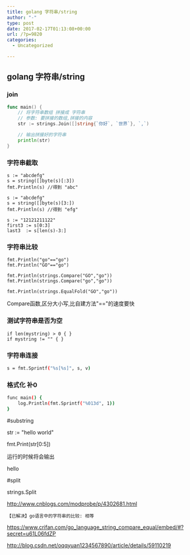 ```yaml
---
title: golang 字符串/string
author: "-"
type: post
date: 2017-02-17T01:13:08+00:00
url: /?p=9820
categories:
  - Uncategorized

---
```

## golang 字符串/string
### join
```go
func main() {
    // 将字符串数组 拼接成 字符串
    // 参数: 要拼接的数组,拼接的内容
    str := strings.Join([]string{`你好`, `世界`}, `,`)

    // 输出拼接好的字符串
    println(str)
}
```
### 字符串截取

```golang
s := "abcdefg"
s = string([]byte(s)[:3])
fmt.Println(s) //得到 "abc"

s := "abcdefg"
s = string([]byte(s)[3:])
fmt.Println(s) //得到 "efg"

s := "12121211122"
first3 := s[0:3]
last3  := s[len(s)-3:]
```

### 字符串比较

```golang
fmt.Println("go"=="go")
fmt.Println("GO"=="go")

fmt.Println(strings.Compare("GO","go"))
fmt.Println(strings.Compare("go","go"))

fmt.Println(strings.EqualFold("GO","go"))
```

Compare函数,区分大小写,比自建方法"=="的速度要快

### 测试字符串是否为空
```golang
if len(mystring) > 0 { }
if mystring != "" { }
```

### 字符串连接
```bash
s = fmt.Sprintf("%s[%s]", s, v)

```

### 格式化 补0
```bash
func main() {
    log.Println(fmt.Sprintf("%013d", 1))
}
```

#substring
  
str := "hello world"
  
fmt.Print(str[0:5])
  
运行的时候将会输出

hello

#split
  
strings.Split

http://www.cnblogs.com/modprobe/p/4302681.html


  
    【已解决】go语言中的字符串的比较: 相等
  


https://www.crifan.com/go_language_string_compare_equal/embed/#?secret=u61L06fdZP
  
http://blog.csdn.net/oqqyuan1234567890/article/details/59110219